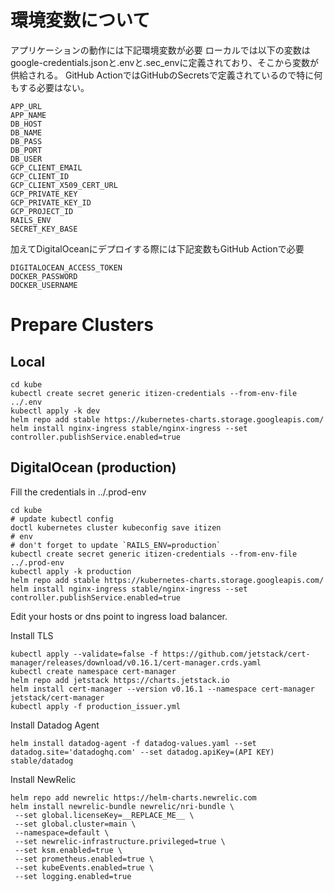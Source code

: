 # 環境変数について

アプリケーションの動作には下記環境変数が必要
ローカルでは以下の変数はgoogle-credentials.jsonと.envと.sec_envに定義されており、そこから変数が供給される。
GitHub ActionではGitHubのSecretsで定義されているので特に何もする必要はない。

```
APP_URL
APP_NAME
DB_HOST
DB_NAME
DB_PASS
DB_PORT
DB_USER
GCP_CLIENT_EMAIL
GCP_CLIENT_ID
GCP_CLIENT_X509_CERT_URL
GCP_PRIVATE_KEY
GCP_PRIVATE_KEY_ID
GCP_PROJECT_ID
RAILS_ENV
SECRET_KEY_BASE
```

加えてDigitalOceanにデプロイする際には下記変数もGitHub Actionで必要

```
DIGITALOCEAN_ACCESS_TOKEN
DOCKER_PASSWORD
DOCKER_USERNAME
```
# Prepare Clusters

## Local

```
cd kube
kubectl create secret generic itizen-credentials --from-env-file ../.env 
kubectl apply -k dev
helm repo add stable https://kubernetes-charts.storage.googleapis.com/
helm install nginx-ingress stable/nginx-ingress --set controller.publishService.enabled=true
```

## DigitalOcean (production)


Fill the credentials in ../.prod-env

```
cd kube
# update kubectl config
doctl kubernetes cluster kubeconfig save itizen
# env
# don't forget to update `RAILS_ENV=production`
kubectl create secret generic itizen-credentials --from-env-file ../.prod-env
kubectl apply -k production
helm repo add stable https://kubernetes-charts.storage.googleapis.com/
helm install nginx-ingress stable/nginx-ingress --set controller.publishService.enabled=true
```

Edit your hosts or dns point to ingress load balancer.

Install TLS

```
kubectl apply --validate=false -f https://github.com/jetstack/cert-manager/releases/download/v0.16.1/cert-manager.crds.yaml
kubectl create namespace cert-manager
helm repo add jetstack https://charts.jetstack.io
helm install cert-manager --version v0.16.1 --namespace cert-manager jetstack/cert-manager
kubectl apply -f production_issuer.yml
```

Install Datadog Agent

```
helm install datadog-agent -f datadog-values.yaml --set datadog.site='datadoghq.com' --set datadog.apiKey=(API KEY) stable/datadog
```

Install NewRelic

```
helm repo add newrelic https://helm-charts.newrelic.com
helm install newrelic-bundle newrelic/nri-bundle \
 --set global.licenseKey=__REPLACE_ME__ \
 --set global.cluster=main \
 --namespace=default \
 --set newrelic-infrastructure.privileged=true \
 --set ksm.enabled=true \
 --set prometheus.enabled=true \
 --set kubeEvents.enabled=true \
 --set logging.enabled=true 
```
